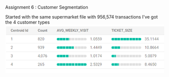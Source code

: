 
Assignment 6 : Customer Segmentation

Started with the same supermarket file with 956,574 transactions 
I've got the 4 customer types
![see this](CustomerSegmentation.png)

